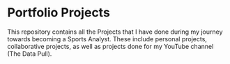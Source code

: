 # Portfolio Projects

This repository contains all the Projects that I have done during my journey towards becoming a Sports Analyst. 
These include personal projects, collaborative projects, as well as projects done for my YouTube channel (The Data Pull).
